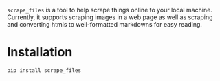 `scrape_files` is a tool to help scrape things online to your local machine.
Currently, it supports scraping images in a web page as well as scraping and converting htmls to well-formatted markdowns for easy reading.


# Installation
```python
pip install scrape_files
```

